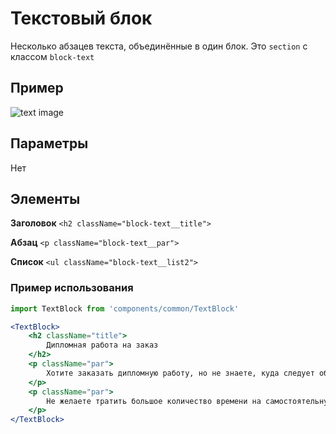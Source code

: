 # Текстовый блок

Несколько абзацев текста, объединённые в один блок. Это `section` с классом `block-text`

## Пример
![text image](./text.png)

## Параметры
Нет

## Элементы
**Заголовок**
`<h2 className="block-text__title">`

**Абзац**
`<p className="block-text__par">`

**Список**
`<ul className="block-text__list2">`

### Пример использования
```jsx
import TextBlock from 'components/common/TextBlock'

<TextBlock>
    <h2 className="title">
        Дипломная работа на заказ
    </h2>
    <p className="par">
        Хотите заказать дипломную работу, но не знаете, куда следует обратиться?
    </p>
    <p className="par">
        Не желаете тратить большое количество времени на самостоятельную разработку заданной темы, и хотите заказать диплом у профессионалов?
    </p>
</TextBlock>
```